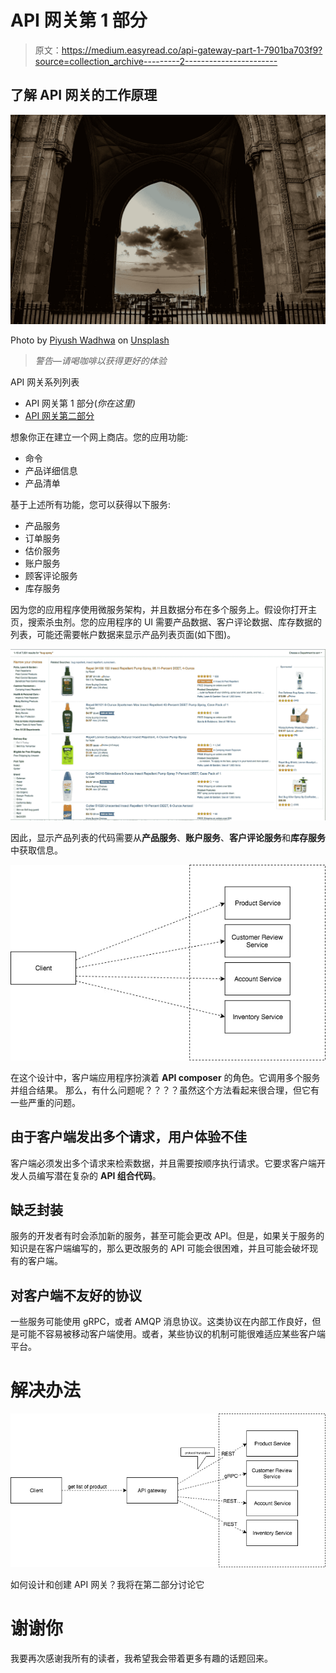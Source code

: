 # API 网关第 1 部分

> 原文：<https://medium.easyread.co/api-gateway-part-1-7901ba703f9?source=collection_archive---------2----------------------->

## 了解 API 网关的工作原理

![](img/ab0fd32579ca112805c502850e08258a.png)

Photo by [Piyush Wadhwa](https://unsplash.com/@piyushwadhwa?utm_source=medium&utm_medium=referral) on [Unsplash](https://unsplash.com?utm_source=medium&utm_medium=referral)

> *警告—请喝咖啡以获得更好的体验*

API 网关系列列表

*   API 网关第 1 部分(*你在这里)*
*   [API 网关第二部分](https://medium.com/easyread/api-gateway-part-2-7264ee5be187)

想象你正在建立一个网上商店。您的应用功能:

*   命令
*   产品详细信息
*   产品清单

基于上述所有功能，您可以获得以下服务:

*   产品服务
*   订单服务
*   估价服务
*   账户服务
*   顾客评论服务
*   库存服务

因为您的应用程序使用微服务架构，并且数据分布在多个服务上。假设你打开主页，搜索杀虫剂。您的应用程序的 UI 需要产品数据、客户评论数据、库存数据的列表，可能还需要帐户数据来显示产品列表页面(如下图)。

![](img/535a28a55b44f32e14d7d8384f774ebc.png)

因此，显示产品列表的代码需要从**产品服务**、**账户服务**、**客户评论服务**和**库存服务**中获取信息。

![](img/463fb2981a7303242dc52d57ba552ed8.png)

在这个设计中，客户端应用程序扮演着 **API composer** 的角色。它调用多个服务并组合结果。
那么，有什么问题呢？？？？虽然这个方法看起来很合理，但它有一些严重的问题。

## 由于客户端发出多个请求，用户体验不佳

客户端必须发出多个请求来检索数据，并且需要按顺序执行请求。它要求客户端开发人员编写潜在复杂的 **API 组合代码**。

## **缺乏封装**

服务的开发者有时会添加新的服务，甚至可能会更改 API。但是，如果关于服务的知识是在客户端编写的，那么更改服务的 API 可能会很困难，并且可能会破坏现有的客户端。

## 对客户端不友好的协议

一些服务可能使用 gRPC，或者 AMQP 消息协议。这类协议在内部工作良好，但是可能不容易被移动客户端使用。或者，某些协议的机制可能很难适应某些客户端平台。

# 解决办法

![](img/69d6ba59da310a7e89d1f576dde169c9.png)

如何设计和创建 API 网关？我将在第二部分讨论它

# 谢谢你

我要再次感谢我所有的读者，我希望我会带着更多有趣的话题回来。